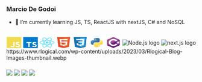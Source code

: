 ### Marcio De Godoi


- 🌱 I’m currently learning JS, TS, ReactJS with nextJS, C# and NoSQL

<div style="display: inline_block"><br>
  <img align="center" alt="Js" height="30" width="40" src="https://raw.githubusercontent.com/devicons/devicon/master/icons/javascript/javascript-plain.svg">
  <img align="center" alt="Ts" height="30" width="40" src="https://raw.githubusercontent.com/devicons/devicon/master/icons/typescript/typescript-plain.svg">
  <img align="center" alt="React" height="30" width="40" src="https://raw.githubusercontent.com/devicons/devicon/master/icons/react/react-original.svg">
  <img align="center" alt="HTML" height="30" width="40" src="https://raw.githubusercontent.com/devicons/devicon/master/icons/html5/html5-original.svg">
  <img align="center" alt="CSS" height="30" width="40" src="https://raw.githubusercontent.com/devicons/devicon/master/icons/css3/css3-original.svg">
  <img align="center" alt="Python" height="30" width="40" src="https://raw.githubusercontent.com/devicons/devicon/master/icons/python/python-original.svg">
  <img align="center" alt="Csharp" height="30" width="40" src="https://raw.githubusercontent.com/devicons/devicon/master/icons/csharp/csharp-original.svg">
  <img align="center" src="https://raw.githubusercontent.com/nodejs/nodejs.org/main/public/static/images/logo-hexagon.svg" alt="Node.js logo" height="30" widht="40">
  <img align="center" src="https://www.rlogical.com/wp-content/uploads/2023/03/Rlogical-Blog-Images-thumbnail.webp" alt="next.js logo" height="30" widht="40">
  https://www.rlogical.com/wp-content/uploads/2023/03/Rlogical-Blog-Images-thumbnail.webp
  
 ###
  
  <div> 
 	<a href="https://twitter.com/TomaMaguke" target="_blank"><img src="https://img.shields.io/twitter/url?style=for-the-badge&logo=Twitter&url=https%3A%2F%2Ftwitter.com%2FTomaMaguke&logocolor=blue" target="_blank"></a>
 <a href="https://discord.gg/TomaMaguke#5802" target="_blank"><img src="https://img.shields.io/badge/Discord-7289DA?style=for-the-badge&&logoColor=white&logo=Discord" target="_blank"></a> 
  <a href = "mailto:marciojrgodoi@gmail.com"><img src="https://img.shields.io/badge/-Gmail-%23333?style=for-the-badge&logo=gmail&logoColor=white" target="_blank"></a>
  <a href="https://www.linkedin.com/in/marcio-de-godoi-jr-41962b235/" target="_blank"><img src="https://img.shields.io/badge/-LinkedIn-%230077B5?style=for-the-badge&logo=linkedin&logoColor=white" target="_blank"></a> 
  
</div>

